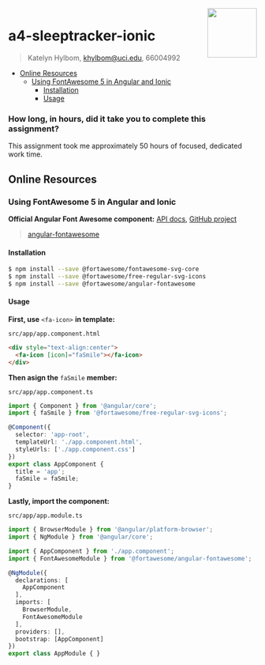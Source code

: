<img align="right" width="100" height="100" src="sleeptracker/src/assets/icon/favicon.png">

a4-sleeptracker-ionic
=====================

> Katelyn Hylbom,
> khylbom@uci.edu,
> 66004992

<!-- toc -->

- [Online Resources](#online-resources)
  - [Using FontAwesome 5 in Angular and Ionic](#using-fontawesome-5-in-angular-and-ionic)
    - [Installation](#installation)
    - [Usage](#usage)

### How long, in hours, did it take you to complete this assignment?
This assignment took me approximately 50 hours of focused, dedicated work time.

## Online Resources

### Using FontAwesome 5 in Angular and Ionic

**Official Angular Font Awesome component:** [API docs](https://www.npmjs.com/package/@fortawesome/angular-fontawesome), [GitHub project](https://github.com/FortAwesome/angular-fontawesome)

> [angular-fontawesome](https://fontawesome.com/how-to-use/on-the-web/using-with/angular)
  
#### Installation

  ```sh
  $ npm install --save @fortawesome/fontawesome-svg-core
  $ npm install --save @fortawesome/free-regular-svg-icons
  $ npm install --save @fortawesome/angular-fontawesome
  ```
#### Usage

**First, use** `<fa-icon>` **in template:**

`src/app/app.component.html`
```html
<div style="text-align:center">
  <fa-icon [icon]="faSmile"></fa-icon>
</div>
```

**Then asign the** `faSmile` **member:**

`src/app/app.component.ts`
```ts
import { Component } from '@angular/core';
import { faSmile } from '@fortawesome/free-regular-svg-icons';

@Component({
  selector: 'app-root',
  templateUrl: './app.component.html',
  styleUrls: ['./app.component.css']
})
export class AppComponent {
  title = 'app';
  faSmile = faSmile;
}
```

**Lastly, import the component:**

`src/app/app.module.ts`
```ts
import { BrowserModule } from '@angular/platform-browser';
import { NgModule } from '@angular/core';

import { AppComponent } from './app.component';
import { FontAwesomeModule } from '@fortawesome/angular-fontawesome';

@NgModule({
  declarations: [
    AppComponent
  ],
  imports: [
    BrowserModule,
    FontAwesomeModule
  ],
  providers: [],
  bootstrap: [AppComponent]
})
export class AppModule { }
```


 


